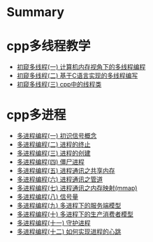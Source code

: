 # Summary

# cpp多线程教学

- [初窥多线程(一) 计算机内存视角下的多线程编程](./多线程/chapter_0.md)
- [初窥多线程(二) 基于C语言实现的多线程编写](./多线程/chapter_1.md)
- [初窥多线程(三) cpp中的线程类](./多线程/chapter_2.md)

# cpp多进程

- [多进程编程(一) 初识信号概念](./多进程/chapter_0.md)
- [多进程编程(二) 进程的终止](./多进程/chapter_1.md)
- [多进程编程(三) 进程的创建](./多进程/chapter_2.md)
- [多进程编程(四) 僵尸进程](./多进程/chapter_3.md)
- [多进程编程(五) 进程通讯之共享内存](./多进程/chapter_4.md)
- [多进程编程(六) 进程通讯之管道]()
- [多进程编程(七) 进程通讯之内存映射(mmap)]()
- [多进程编程(八) 信号量](./多进程/chapter_5.md)
- [多进程编程(九) 多进程下的服务端模型](./多进程/chapter_6.md)
- [多进程编程(十) 多进程下的生产消费者模型](./多进程/chapter_7.md)
- [多进程编程(十一) 守护进程](./多进程/chapter_8.md)
- [多进程编程(十二) 如何实现进程的心跳](./多进程/chapter_9.md)
